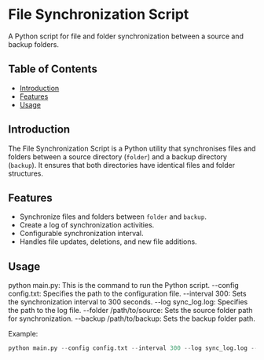 # File Synchronization Script

A Python script for file and folder synchronization between a source and backup folders.

## Table of Contents

- [Introduction](#introduction)
- [Features](#features)
- [Usage](#usage)

## Introduction

The File Synchronization Script is a Python utility that synchronises files and folders between a source directory (`folder`) and a backup directory (`backup`). It ensures that both directories have identical files and folder structures.

## Features

- Synchronize files and folders between `folder` and `backup`.
- Create a log of synchronization activities.
- Configurable synchronization interval.
- Handles file updates, deletions, and new file additions.

## Usage

python main.py: This is the command to run the Python script.
--config config.txt: Specifies the path to the configuration file.
--interval 300: Sets the synchronization interval to 300 seconds.
--log sync_log.log: Specifies the path to the log file.
--folder /path/to/source: Sets the source folder path for synchronization.
--backup /path/to/backup: Sets the backup folder path.

Example:
```python
python main.py --config config.txt --interval 300 --log sync_log.log --folder /path/to/source --backup /path/to/backup
